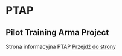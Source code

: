 
# PTAP
## Pilot Training Arma Project

Strona informacyjna PTAP
[Przejdź do strony](https://ptap.netlify.app/)
